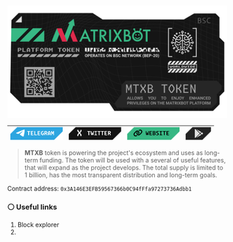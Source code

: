 ![header](images/header.png)

| [![telegram](images/btn/telegram.png)](https://t.me/matrixbotio_eng)  | [![twitter](images/btn/twitter.png)](https://twitter.com/Matrixbotio) | [![website](images/btn/website.png)](https://matrixbot.io) | [![play market](images/btn/gp.png)](https://play.google.com/store/apps/details?id=pwa.matrixbot.io) |
| ------------- | ------------- | ------------- | ------------- |

> **MTXB** token is powering the project's ecosystem and uses as long-term funding. The token will be used with a several of useful features, that will expand as the project develops. The total supply is limited to 1 billion, has the most transparent distribution and long-term goals.

Contract address: `0x3A146E3EFB59567366b0C94fFfa97273736Adbb1`

### :white_circle: Useful links

1. Block explorer
2. 
